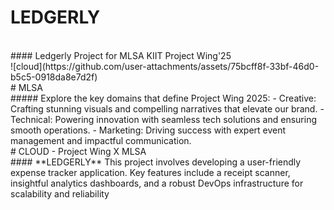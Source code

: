 # LEDGERLY
<br>
#### Ledgerly Project for MLSA KIIT Project Wing'25
<br>
![cloud](https://github.com/user-attachments/assets/75bcff8f-33bf-46d0-b5c5-0918da8e7d2f)
<br>
# MLSA
<br>
##### Explore the key domains that define Project Wing 2025:
 - Creative: Crafting stunning visuals and compelling narratives that elevate our brand.
 - Technical: Powering innovation with seamless tech solutions and ensuring smooth operations.
 - Marketing: Driving success with expert event management and impactful communication.
<br>
# CLOUD - Project Wing X MLSA
<br>
#### **LEDGERLY**
This project involves developing a user-friendly expense tracker application. Key features include a receipt scanner, insightful analytics dashboards, and a robust DevOps infrastructure for scalability and reliability



